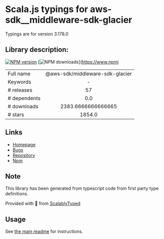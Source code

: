
# Scala.js typings for aws-sdk__middleware-sdk-glacier

Typings are for version 3.178.0

## Library description:
[![NPM version](https://img.shields.io/npm/v/@aws-sdk/middleware-sdk-glacier/latest.svg)](https://www.npmjs.com/package/@aws-sdk/middleware-sdk-glacier) [![NPM downloads](https://img.shields.io/npm/dm/@aws-sdk/middleware-sdk-glacier.svg)](https://www.npmj

|                    |                 |
| ------------------ | :-------------: |
| Full name          | @aws-sdk/middleware-sdk-glacier |
| Keywords           | - |
| # releases         | 57 |
| # dependents       | 0.0 |
| # downloads        | 2383.6666666666665 |
| # stars            | 1854.0 |

## Links
- [Homepage](https://github.com/aws/aws-sdk-js-v3/tree/main/packages/middleware-sdk-glacier)
- [Bugs](https://github.com/aws/aws-sdk-js-v3/issues)
- [Repository](https://github.com/aws/aws-sdk-js-v3)
- [Npm](https://www.npmjs.com/package/%40aws-sdk%2Fmiddleware-sdk-glacier)
    


## Note
This library has been generated from typescript code from first party type definitions.

Provided with :purple_heart: from [ScalablyTyped](https://github.com/oyvindberg/ScalablyTyped)

## Usage
See [the main readme](../../readme.md) for instructions.


